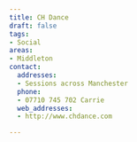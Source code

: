 ```yaml
---
title: CH Dance
draft: false
tags:
- Social
areas:
- Middleton
contact:
  addresses:
  - Sessions across Manchester
  phone:
  - 07710 745 702 Carrie
  web_addresses:
  - http://www.chdance.com

---
```


